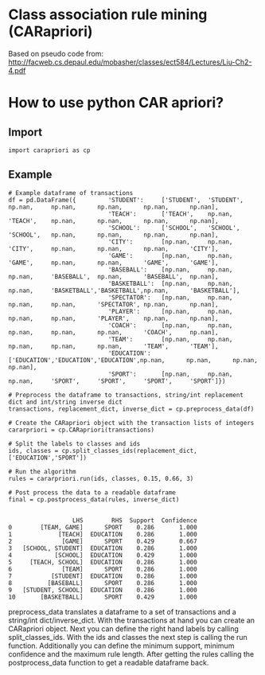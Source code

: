 # Class association rule mining (CARapriori)

Based on pseudo code from:
http://facweb.cs.depaul.edu/mobasher/classes/ect584/Lectures/Liu-Ch2-4.pdf

# How to use python CAR apriori?

## Import
<pre><code class="prettyprint">import carapriori as cp
</code></pre>

## Example

<pre><code class="prettyprint"># Example dataframe of transactions
df = pd.DataFrame({         'STUDENT':     ['STUDENT',  'STUDENT',  np.nan,     np.nan,      np.nan,      np.nan,      np.nan], 
                            'TEACH':       ['TEACH',    np.nan,    'TEACH',    np.nan,      np.nan,      np.nan,      np.nan],
                            'SCHOOL':      ['SCHOOL',   'SCHOOL',   'SCHOOL',   np.nan,      np.nan,      np.nan,      np.nan],
                            'CITY':        [np.nan,     np.nan,     'CITY',     np.nan,      np.nan,      np.nan,      'CITY'],
                            'GAME':        [np.nan,     np.nan,     'GAME',     np.nan,      np.nan,      'GAME',      'GAME'],
                            'BASEBALL':    [np.nan,     np.nan,     np.nan,     'BASEBALL',  np.nan,      'BASEBALL',  np.nan],
                            'BASKETBALL':  [np.nan,     np.nan,     np.nan,     'BASKETBALL','BASKETBALL',np.nan,      'BASKETBALL'],
                            'SPECTATOR':   [np.nan,     np.nan,     np.nan,     np.nan,      'SPECTATOR', np.nan,      np.nan],
                            'PLAYER':      [np.nan,     np.nan,     np.nan,     np.nan,      'PLAYER',    np.nan,      np.nan],
                            'COACH':       [np.nan,     np.nan,     np.nan,     np.nan,      np.nan,      'COACH',     np.nan],
                            'TEAM':        [np.nan,     np.nan,     np.nan,     np.nan,      np.nan,      'TEAM',      'TEAM'],
                            'EDUCATION':   ['EDUCATION','EDUCATION','EDUCATION',np.nan,      np.nan,      np.nan,      np.nan],
                            'SPORT':       [np.nan,     np.nan,     np.nan,     'SPORT',     'SPORT',     'SPORT',     'SPORT']})

# Preprocess the dataframe to transactions, string/int replacement dict and int/string inverse dict
transactions, replacement_dict, inverse_dict = cp.preprocess_data(df)

# Create the CARapriori object with the transaction lists of integers
cararpriori = cp.CARapriori(transactions)

# Split the labels to classes and ids
ids, classes = cp.split_classes_ids(replacement_dict, ['EDUCATION','SPORT'])

# Run the algorithm
rules = cararpriori.run(ids, classes, 0.15, 0.66, 3)

# Post process the data to a readable dataframe
final = cp.postprocess_data(rules, inverse_dict)
</code></pre>

<pre><code class="prettyprint">
                  LHS        RHS  Support  Confidence
0        [TEAM, GAME]      SPORT    0.286       1.000
1             [TEACH]  EDUCATION    0.286       1.000
2              [GAME]      SPORT    0.429       0.667
3   [SCHOOL, STUDENT]  EDUCATION    0.286       1.000
4            [SCHOOL]  EDUCATION    0.429       1.000
5     [TEACH, SCHOOL]  EDUCATION    0.286       1.000
6              [TEAM]      SPORT    0.286       1.000
7           [STUDENT]  EDUCATION    0.286       1.000
8          [BASEBALL]      SPORT    0.286       1.000
9   [STUDENT, SCHOOL]  EDUCATION    0.286       1.000
10       [BASKETBALL]      SPORT    0.429       1.000
</code></pre>

preprocess_data translates a dataframe to a set of transactions and a string/int dict/inverse_dict. With the transactions at hand you can create an CARapriori object. Next you can define the right hand labels by calling split_classes_ids. With the ids and classes the next step is calling the run function. Additionally you can define the minimum support, minimum confidence and the maximum rule length. After getting the rules calling the postprocess_data function to get a readable dataframe back.

